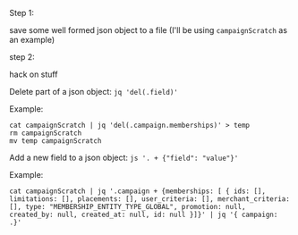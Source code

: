 Step 1:

save some well formed json object to a file (I'll be using `campaignScratch` as an example)

step 2:

hack on stuff

Delete part of a json object: `jq 'del(.field)'`

Example:
```
cat campaignScratch | jq 'del(.campaign.memberships)' > temp
rm campaignScratch
mv temp campaignScratch
```


Add a new field to a json object: `js '. + {"field": "value"}'`

Example:
```
cat campaignScratch | jq '.campaign + {memberships: [ { ids: [], limitations: [], placements: [], user_criteria: [], merchant_criteria: [], type: "MEMBERSHIP_ENTITY_TYPE_GLOBAL", promotion: null, created_by: null, created_at: null, id: null }]}' | jq '{ campaign: .}'
```
